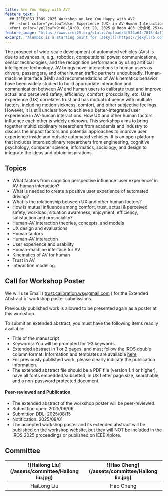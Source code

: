 ```yaml
---
title: Are You Happy with AV?
feature_text: |
  ## IEEE/RSJ IROS 2025 Workshop on Are You Happy with AV?
  ##  <font color="yellow">User Experience (UX) in AV-Human Interaction</font> 
  <font color="yellow">9:00-18:00, Oct 20, 2025 @ Room 403 (分会场 25)</font> 
feature_image: "https://www.iros25.org/static/upload/4f523a64-7818-4af1-8289-9a68ec473b14.png"
excerpt: "Alembic is a starting point for [Jekyll](https://jekyllrb.com/) projects. Rather than starting from scratch, this boilerplate is designed to get the ball rolling immediately. Install it, configure it, tweak it, push it."
---
```


The prospect of wide-scale development of automated vehicles (AVs) is due to advances in, e.g., robotics, computational power, communications, sensor technologies, and the recognition performance by using artificial intelligence technology. AV brings novel interactions to human users as drivers, passengers, and other human traffic partners undoubtedly. Human-machine interface (HMI) and recommendations of AV kinematics behavior have been widely studied to build appropriate interaction and communication between AV and human users to calibrate trust and improve actual and perceived safety,  efficiency, comfort, prosociality, etc. User experience (UX) correlates trust and has mutual influence with multiple factors, including motion sickness, comfort, and other subjective feelings. However, it is still unclear how to achieve a better-integrated user experience in AV-human interactions. How UX and other human factors influence each other is widely unknown. This workshop aims to bring together multidisciplinary researchers from academia and industry to discuss the impact factors and potential approaches to improve user experience inside and outside automated vehicles. It is an open platform that includes interdisciplinary researchers from engineering, cognitive psychology, computer science, informatics, sociology, and design to integrate the ideas and obtain inspirations.


## Topics

- What factors from cognition perspective influence ‘user experience’ in AV-human interaction? 
- What is needed to create a positive user experience of automated driving?
- What is the relationship between UX and other human factors?
- How is mutual influence among comfort, trust, actual & perceived safety, workload, situation awareness, enjoyment, efficiency, satisfaction  and prosociality?
- Human-AV interaction theories, concepts, and models
- UX design and evaluations
- Human factors
- Human-AV interaction
- User experience and usability
- Human-machine interface for AV
- Kinematics of AV for human
- Trust in AV
- Interaction modeling


## Call for Workshop Poster

We will use Email ( trust.calibration.ws@gmail.com ) for the Extended Abstract of workshop poster submissions.

Previously published work is allowed to be presented again as a poster at this workshop. 

To submit an extended abstract, you must have the following items readily available:

- Title of the manuscript
- Keywords: You will be prompted for 1-3 keywords
- Extended abstract in 1 or 2 pages. and must follow the IROS double column format. Information and templates are available [here](http://ras.papercept.net/conferences/support/support.php)
- For previously published work, please clearly indicate the publication information.
- The extended abstract file should be a PDF file (version 1.4 or higher), have all fonts embedded/subsetted, in US Letter page size, searchable, and a non-password protected document.

#### Peer-reviewed and Publication
- The extended abstract of the workshop poster will be peer-reviewed.
- Submittion open: 2025/06/06
- Submittion DDL: 2025/08/15
- Notification:  2025/09/01
- The accepted workshop poster and its extended abstract will be published on the workshop website, but they will NOT be included in the IROS 2025 proceedings or published on IEEE Xplore. 

## Committee

![Hailong Liu](/assets/committee/Hailong liu.jpg) |  ![Hao Cheng](/assets/committee/Hailong liu.jpg)
:-------------------------:|:-------------------------:
HaiLong Liu  |  Hao Cheng


